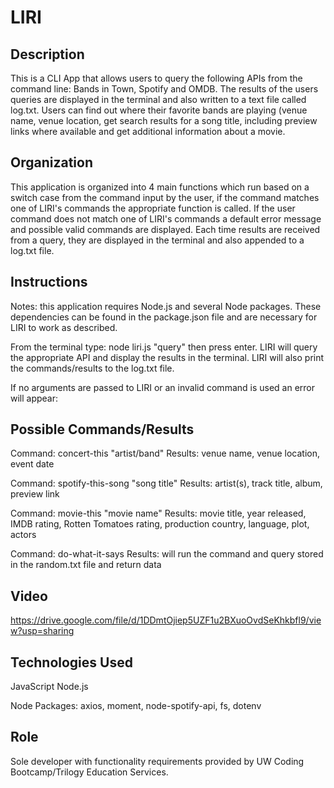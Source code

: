 # LIRI

## Description
This is a CLI App that allows users to query the following APIs from the command line: Bands in Town, Spotify and OMDB. The results of the users queries are displayed in the terminal and also written to a text file called log.txt. Users can find out where their favorite bands are playing (venue name, venue location, get search results for a song title, including preview links where available and get additional information about a movie.

## Organization
This application is organized into 4 main functions which run based on a switch case from the command input by the user, if the command matches one of LIRI's commands the appropriate function is called. If the user command does not match one of LIRI's commands a default error message and possible valid commands are displayed. Each time results are received from a query, they are displayed in the terminal and also appended to a log.txt file.

## Instructions
Notes: this application requires Node.js and several Node packages. These dependencies can be found in the package.json file and are necessary for LIRI to work as described.

From the terminal type: node liri.js <command> "query" then press enter. LIRI will query the appropriate API and display the results in the terminal. LIRI will also print the commands/results to the log.txt file. 

If no arguments are passed to LIRI or an invalid command is used an error will appear: 


## Possible Commands/Results 
Command: concert-this "artist/band"
Results: venue name, venue location, event date

Command: spotify-this-song "song title"
Results: artist(s), track title, album, preview link

Command: movie-this "movie name"
Results: movie title, year released, IMDB rating, Rotten Tomatoes rating, production country, language, plot, actors

Command: do-what-it-says
Results: will run the command and query stored in the random.txt file and return data

## Video
https://drive.google.com/file/d/1DDmtOjiep5UZF1u2BXuoOvdSeKhkbfl9/view?usp=sharing

## Technologies Used
JavaScript
Node.js

Node Packages: 
axios, moment, node-spotify-api, fs, dotenv

## Role 
Sole developer with functionality requirements provided by UW Coding Bootcamp/Trilogy Education Services.
